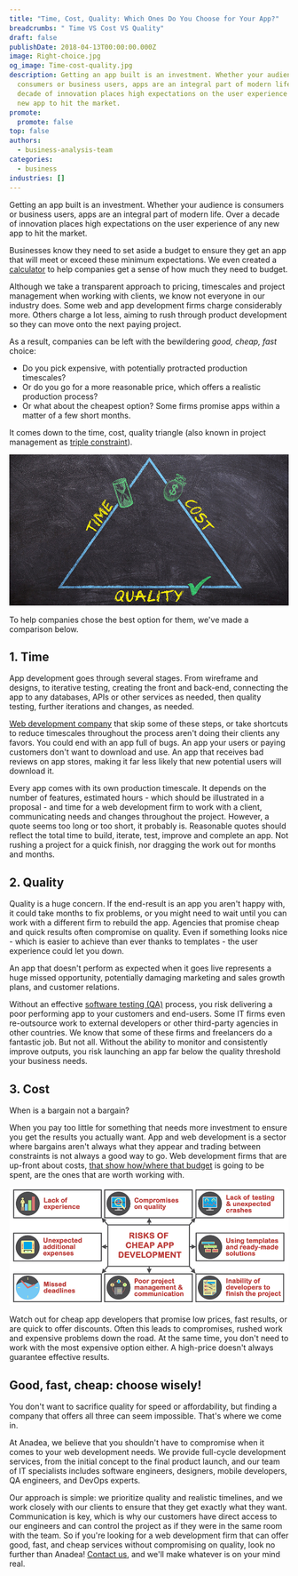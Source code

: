 ```yaml
---
title: "Time, Cost, Quality: Which Ones Do You Choose for Your App?"
breadcrumbs: " Time VS Cost VS Quality"
draft: false
publishDate: 2018-04-13T00:00:00.000Z
image: Right-choice.jpg
og_image: Time-cost-quality.jpg
description: Getting an app built is an investment. Whether your audience is
  consumers or business users, apps are an integral part of modern life. Over a
  decade of innovation places high expectations on the user experience of any
  new app to hit the market.
promote:
  promote: false
top: false
authors:
  - business-analysis-team
categories:
  - business
industries: []
---
```

Getting an app built is an investment. Whether your audience is consumers or business users, apps are an integral part of modern life. Over a decade of innovation places high expectations on the user experience of any new app to hit the market.

Businesses know they need to set aside a budget to ensure they get an app that will meet or exceed these minimum expectations. We even created a [calculator](https://anadea.info/tools/estimate) to help companies get a sense of how much they need to budget.

Although we take a transparent approach to pricing, timescales and project management when working with clients, we know not everyone in our industry does. Some web and app development firms charge considerably more. Others charge a lot less, aiming to rush through product development so they can move onto the next paying project.

As a result, companies can be left with the bewildering *good, cheap, fast* choice:

* Do you pick expensive, with potentially protracted production timescales?
* Or do you go for a more reasonable price, which offers a realistic production process?
* Or what about the cheapest option? Some firms promise apps within a matter of a few short months.

It comes down to the time, cost, quality triangle (also known in project management as <a href="https://en.wikipedia.org/wiki/Project_management_triangle" target="_blank">triple constraint</a>).

![Time, Quality, Cost Triangle](Time-cost-quality.jpg)

To help companies chose the best option for them, we've made a comparison below.

## 1. Time

App development goes through several stages. From wireframe and designs, to iterative testing, creating the front and back-end, connecting the app to any databases, APIs or other services as needed, then quality testing, further iterations and changes, as needed.

<a href="https://anadea.info/services/web-development">Web development company</a> that skip some of these steps, or take shortcuts to reduce timescales throughout the process aren't doing their clients any favors. You could end with an app full of bugs. An app your users or paying customers don't want to download and use. An app that receives bad reviews on app stores, making it far less likely that new potential users will download it.

Every app comes with its own production timescale. It depends on the number of features, estimated hours - which should be illustrated in a proposal - and time for a web development firm to work with a client, communicating needs and changes throughout the project. However, a quote seems too long or too short, it probably is. Reasonable quotes should reflect the total time to build, iterate, test, improve and complete an app. Not rushing a project for a quick finish, nor dragging the work out for months and months.

## 2. Quality

Quality is a huge concern. If the end-result is an app you aren't happy with, it could take months to fix problems, or you might need to wait until you can work with a different firm to rebuild the app. Agencies that promise cheap and quick results often compromise on quality. Even if something looks nice - which is easier to achieve than ever thanks to templates - the user experience could let you down.

An app that doesn't perform as expected when it goes live represents a huge missed opportunity, potentially damaging marketing and sales growth plans, and customer relations.

Without an effective [software testing (QA)](https://anadea.info/services/quality-assurance) process, you risk delivering a poor performing app to your customers and end-users. Some IT firms even re-outsource work to external developers or other third-party agencies in other countries. We know that some of these firms and freelancers do a fantastic job. But not all. Without the ability to monitor and consistently improve outputs, you risk launching an app far below the quality threshold your business needs.

## 3. Cost

When is a bargain not a bargain?

When you pay too little for something that needs more investment to ensure you get the results you actually want. App and web development is a sector where bargains aren't always what they appear and trading between constraints is not always a good way to go. Web development firms that are up-front about costs, [that show how/where that budget](https://anadea.info/free-project-estimate) is going to be spent, are the ones that are worth working with.

![Risks of cheap app development](Cheap-app-development-risks.jpg)

Watch out for cheap app developers that promise low prices, fast results, or are quick to offer discounts. Often this leads to compromises, rushed work and expensive problems down the road. At the same time, you don't need to work with the most expensive option either. A high-price doesn't always guarantee effective results.

## Good, fast, cheap: choose wisely!

You don't want to sacrifice quality for speed or affordability, but finding a company that offers all three can seem impossible. That's where we come in.

At Anadea, we believe that you shouldn't have to compromise when it comes to your web development needs. We provide full-cycle development services, from the initial concept to the final product launch, and our team of IT specialists includes software engineers, designers, mobile developers, QA engineers, and DevOps experts.

Our approach is simple: we prioritize quality and realistic timelines, and we work closely with our clients to ensure that they get exactly what they want. Communication is key, which is why our customers have direct access to our engineers and can control the project as if they were in the same room with the team. So if you're looking for a web development firm that can offer good, fast, and cheap services without compromising on quality, look no further than Anadea! [Contact us](https://anadea.info/contacts), and we'll make whatever is on your mind real.
